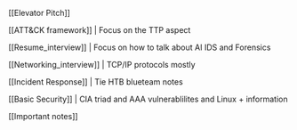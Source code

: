 


[[Elevator Pitch]]

[[ATT&CK framework]] | Focus on the TTP aspect 

[[Resume_interview]] | Focus on how to talk about AI IDS and Forensics

[[Networking_interview]] | TCP/IP protocols mostly 

[[Incident Response]]  | Tie HTB blueteam notes 

[[Basic Security]] | CIA triad and AAA vulnerablilites and Linux + information

[[Important notes]]


